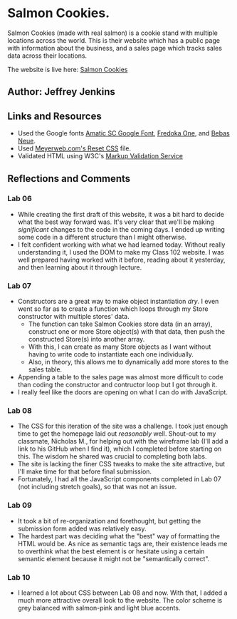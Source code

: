 # Salmon Cookies.

Salmon Cookies (made with real salmon) is a cookie stand with multiple locations across the world. This is their website which has a public page with information about the business, and a sales page which tracks sales data across their locations.

The website is live here: [Salmon Cookies](https://jeffreyjtech.github.io/cookie-stand/index.html)

## Author: Jeffrey Jenkins

## Links and Resources

- Used the Google fonts [Amatic SC Google Font](https://fonts.google.com/specimen/Amatic+SC), [Fredoka One](https://fonts.google.com/specimen/Fredoka+One), and [Bebas Neue](https://fonts.google.com/specimen/Bebas+Neue?query=bebas).
- Used [Meyerweb.com's Reset CSS](http://meyerweb.com/eric/tools/css/reset/) file.
- Validated HTML using W3C's [Markup Validation Service](https://validator.w3.org/)

## Reflections and Comments

### Lab 06

- While creating the first draft of this website, it was a bit hard to decide what the best way forward was. It's very clear that we'll be making *significant* changes to the code in the coming days. I ended up writing some code in a different structure than I might otherwise.
- I felt confident working with what we had learned today. Without really understanding it, I used the DOM to make my Class 102 website. I was well prepared having worked with it before, reading about it yesterday, and then learning about it through lecture.

### Lab 07

- Constructors are a great way to make object instantiation *dry*. I even went so far as to create a function which loops through my Store constructor with multiple stores' data.
  - The function can take Salmon Cookies store data (in an array), construct one or more Store object(s) with that data, then push the constructed Store(s) into another array.
  - With this, I can create as many Store objects as I want without having to write code to instantiate each one individually.
  - Also, in theory, this allows me to dynamically add more stores to the sales table.
- Appending a table to the sales page was almost more difficult to code than coding the constructor and contructor loop but I got through it.
- I really feel like the doors are opening on what I can do with JavaScript.

### Lab 08

- The CSS for this iteration of the site was a challenge. I took just enough time to get the homepage laid out *reasonably* well. Shout-out to my classmate, Nicholas M., for helping out with the wireframe lab (I'll add a link to his GitHub when I find it), which I completed before starting on this. The wisdom he shared was crucial to completing both labs.
- The site is lacking the finer CSS tweaks to make the site attractive, but I'll make time for that before final submission.
- Fortunately, I had all the JavaScript components completed in Lab 07 (not including stretch goals), so that was not an issue.

### Lab 09

- It took a bit of re-organization and forethought, but getting the submission form added was relatively easy.
- The hardest part was deciding what the "best" way of formatting the HTML would be. As nice as semantic tags are, their existence leads me to overthink what the best element is or hesitate using a certain semantic element because it might not be "semantically correct".

### Lab 10

- I learned a lot about CSS between Lab 08 and now. With that, I added a much more attractive overall look to the website. The color scheme is grey balanced with salmon-pink and light blue accents.
